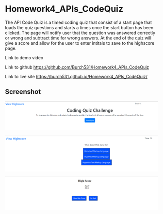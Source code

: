 # Homework4_APIs_CodeQuiz

The API Code Quiz is a timed coding quiz that consist of a start page that loads the quiz questions and starts a times once the start button has been clicked.  The page will notify user that the question was answered correctly or wrong and subtract time for wrong answers.  At the end of the quiz will give a score and allow for the user to enter intitals to save to the highscore page.

Link to demo video

Link to github https://github.com/Burch531/Homework4_APIs_CodeQuiz

Link to live site https://burch531.github.io/Homework4_APIs_CodeQuiz/

## Screenshot

![Code_Quiz_Start](./images/quiz1.PNG)

![Code_Quiz_Question](./images/quiz2.PNG)

![Code_Quiz_HighScore](./images/quiz3.PNG)
